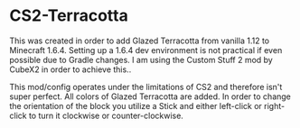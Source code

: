# CS2-Terracotta
This was created in order to add Glazed Terracotta from vanilla 1.12 to Minecraft 1.6.4. Setting up a 1.6.4 dev environment is not practical if even possible due to Gradle changes. I am using the Custom Stuff 2 mod by CubeX2 in order to achieve this..

This mod/config operates under the limitations of CS2 and therefore isn't super perfect.
All colors of Glazed Terracotta are added.
In order to change the orientation of the block you utilize a Stick and either left-click or right-click to turn it clockwise or counter-clockwise.
